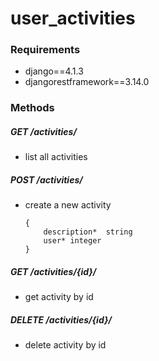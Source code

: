 # user_activities

### Requirements

- django==4.1.3
- djangorestframework==3.14.0

### Methods

##### GET /activities/

- list all activities

##### POST /activities/

- create a new activity
  ```
  {
      description*	string
      user*	integer
  }
  ```

##### GET /activities/{id}/

- get activity by id

##### DELETE /activities/{id}/

- delete activity by id
